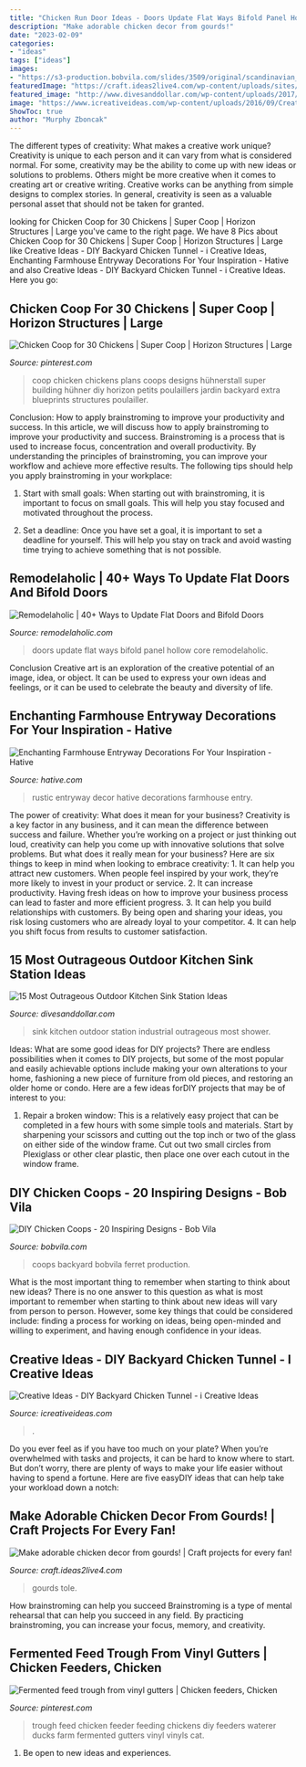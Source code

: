 ```yaml
---
title: "Chicken Run Door Ideas - Doors Update Flat Ways Bifold Panel Hollow Core Remodelaholic"
description: "Make adorable chicken decor from gourds!"
date: "2023-02-09"
categories:
- "ideas"
tags: ["ideas"]
images:
- "https://s3-production.bobvila.com/slides/3509/original/scandinavian_style_chicken_coop_davidmichaelmanchester.jpg?1590619189"
featuredImage: "https://craft.ideas2live4.com/wp-content/uploads/sites/4/2016/08/Gourd-Art-10.jpg"
featured_image: "http://www.divesanddollar.com/wp-content/uploads/2017/05/outdoor-kitchen-sink-station-13-FILEminimizer.jpg"
image: "https://www.icreativeideas.com/wp-content/uploads/2016/09/Creative-Ideas-DIY-Backyard-Chicken-Tunnel-1.jpg"
ShowToc: true
author: "Murphy Zboncak"
---
```



The different types of creativity: What makes a creative work unique?
Creativity is unique to each person and it can vary from what is considered normal. For some, creativity may be the ability to come up with new ideas or solutions to problems. Others might be more creative when it comes to creating art or creative writing. Creative works can be anything from simple designs to complex stories. In general, creativity is seen as a valuable personal asset that should not be taken for granted.

	

		
looking for Chicken Coop for 30 Chickens | Super Coop | Horizon Structures | Large you've came to the right page. We have 8 Pics about Chicken Coop for 30 Chickens | Super Coop | Horizon Structures | Large like Creative Ideas - DIY Backyard Chicken Tunnel - i Creative Ideas, Enchanting Farmhouse Entryway Decorations For Your Inspiration - Hative and also Creative Ideas - DIY Backyard Chicken Tunnel - i Creative Ideas. Here you go:
		
    
## Chicken Coop For 30 Chickens | Super Coop | Horizon Structures | Large

<img loading=lazy src="https://i.pinimg.com/736x/ed/23/a9/ed23a91cb1ea36fe967ab231298d2fc2--chicken-coop-designs-chicken-coops.jpg" onerror="this.onerror=null;this.src='https://tse1.mm.bing.net/th?id=OIP.XBz79mQtEIrOF65eKNhMXgAAAA&amp;pid=15.1';" alt="Chicken Coop for 30 Chickens | Super Coop | Horizon Structures | Large">

_Source: pinterest.com_

>coop chicken chickens plans coops designs hühnerstall super building hühner diy horizon petits poulaillers jardin backyard extra blueprints structures poulailler. 

	

Conclusion: How to apply brainstroming to improve your productivity and success.
In this article, we will discuss how to apply brainstroming to improve your productivity and success. Brainstroming is a process that is used to increase focus, concentration and overall productivity. By understanding the principles of brainstroming, you can improve your workflow and achieve more effective results. The following tips should help you apply brainstroming in your workplace: 
1) Start with small goals: When starting out with brainstroming, it is important to focus on small goals. This will help you stay focused and motivated throughout the process. 

2) Set a deadline: Once you have set a goal, it is important to set a deadline for yourself. This will help you stay on track and avoid wasting time trying to achieve something that is not possible.

    
## Remodelaholic | 40+ Ways To Update Flat Doors And Bifold Doors

<img loading=lazy src="https://www.remodelaholic.com/wp-content/uploads/2015/04/Lots-of-ways-to-update-flat-panel-hollow-core-doors-@Remodelaholic.jpg" onerror="this.onerror=null;this.src='https://tse3.mm.bing.net/th?id=OIP.9X_9JTqzjQ3-NQHZgq3CkgHaMs&amp;pid=15.1';" alt="Remodelaholic | 40+ Ways to Update Flat Doors and Bifold Doors">

_Source: remodelaholic.com_

>doors update flat ways bifold panel hollow core remodelaholic. 

	

Conclusion
Creative art is an exploration of the creative potential of an image, idea, or object. It can be used to express your own ideas and feelings, or it can be used to celebrate the beauty and diversity of life.

    
## Enchanting Farmhouse Entryway Decorations For Your Inspiration - Hative

<img loading=lazy src="https://hative.com/wp-content/uploads/2016/03/rustic-entryway-decors/20-rustic-entryway-decorations.jpg" onerror="this.onerror=null;this.src='https://tse1.mm.bing.net/th?id=OIP.V0hhYb2D7fxLX0c0uSUBxAHaLG&amp;pid=15.1';" alt="Enchanting Farmhouse Entryway Decorations For Your Inspiration - Hative">

_Source: hative.com_

>rustic entryway decor hative decorations farmhouse entry. 

	

The power of creativity: What does it mean for your business?
Creativity is a key factor in any business, and it can mean the difference between success and failure. Whether you’re working on a project or just thinking out loud, creativity can help you come up with innovative solutions that solve problems. But what does it really mean for your business? Here are six things to keep in mind when looking to embrace creativity: 1. It can help you attract new customers. When people feel inspired by your work, they’re more likely to invest in your product or service. 2. It can increase productivity. Having fresh ideas on how to improve your business process can lead to faster and more efficient progress. 3. It can help you build relationships with customers. By being open and sharing your ideas, you risk losing customers who are already loyal to your competitor. 4. It can help you shift focus from results to customer satisfaction.

    
## 15 Most Outrageous Outdoor Kitchen Sink Station Ideas

<img loading=lazy src="http://www.divesanddollar.com/wp-content/uploads/2017/05/outdoor-kitchen-sink-station-13-FILEminimizer.jpg" onerror="this.onerror=null;this.src='https://tse3.mm.bing.net/th?id=OIP.Wya6--kzvVZP4H4moYAIbgHaNJ&amp;pid=15.1';" alt="15 Most Outrageous Outdoor Kitchen Sink Station Ideas">

_Source: divesanddollar.com_

>sink kitchen outdoor station industrial outrageous most shower. 

	

Ideas: What are some good ideas for DIY projects?
There are endless possibilities when it comes to DIY projects, but some of the most popular and easily achievable options include making your own alterations to your home, fashioning a new piece of furniture from old pieces, and restoring an older home or condo. Here are a few ideas forDIY projects that may be of interest to you: 
1. Repair a broken window: This is a relatively easy project that can be completed in a few hours with some simple tools and materials. Start by sharpening your scissors and cutting out the top inch or two of the glass on either side of the window frame. Cut out two small circles from Plexiglass or other clear plastic, then place one over each cutout in the window frame.

    
## DIY Chicken Coops - 20 Inspiring Designs - Bob Vila

<img loading=lazy src="https://s3-production.bobvila.com/slides/3509/original/scandinavian_style_chicken_coop_davidmichaelmanchester.jpg?1590619189" onerror="this.onerror=null;this.src='https://tse1.mm.bing.net/th?id=OIP.cH0Ee4fam2NigM23VHvLkgHaJ4&amp;pid=15.1';" alt="DIY Chicken Coops - 20 Inspiring Designs - Bob Vila">

_Source: bobvila.com_

>coops backyard bobvila ferret production. 

	

What is the most important thing to remember when starting to think about new ideas?
There is no one answer to this question as what is most important to remember when starting to think about new ideas will vary from person to person. However, some key things that could be considered include: finding a process for working on ideas, being open-minded and willing to experiment, and having enough confidence in your ideas.

    
## Creative Ideas - DIY Backyard Chicken Tunnel - I Creative Ideas

<img loading=lazy src="https://www.icreativeideas.com/wp-content/uploads/2016/09/Creative-Ideas-DIY-Backyard-Chicken-Tunnel-1.jpg" onerror="this.onerror=null;this.src='https://tse1.mm.bing.net/th?id=OIP.x2q_VZ-Vv_AaxtcoYCaBRAHaJ3&amp;pid=15.1';" alt="Creative Ideas - DIY Backyard Chicken Tunnel - i Creative Ideas">

_Source: icreativeideas.com_

>. 

	

Do you ever feel as if you have too much on your plate? When you’re overwhelmed with tasks and projects, it can be hard to know where to start. But don’t worry, there are plenty of ways to make your life easier without having to spend a fortune. Here are five easyDIY ideas that can help take your workload down a notch: 

    
## Make Adorable Chicken Decor From Gourds! | Craft Projects For Every Fan!

<img loading=lazy src="https://craft.ideas2live4.com/wp-content/uploads/sites/4/2016/08/Gourd-Art-10.jpg" onerror="this.onerror=null;this.src='https://tse2.mm.bing.net/th?id=OIP.nlriZNYfp3_wBxZW-UAzaQHaH-&amp;pid=15.1';" alt="Make adorable chicken decor from gourds! | Craft projects for every fan!">

_Source: craft.ideas2live4.com_

>gourds tole. 

	

How brainstroming can help you succeed
Brainstroming is a type of mental rehearsal that can help you succeed in any field. By practicing brainstroming, you can increase your focus, memory, and creativity.

    
## Fermented Feed Trough From Vinyl Gutters | Chicken Feeders, Chicken

<img loading=lazy src="https://i.pinimg.com/736x/27/e9/c0/27e9c07f05aa44ad0efc5756b17aeace--feed-trough-shop-ideas.jpg" onerror="this.onerror=null;this.src='https://tse2.mm.bing.net/th?id=OIP.ksht7B7JwciVlJ0eSifSiQHaFj&amp;pid=15.1';" alt="Fermented feed trough from vinyl gutters | Chicken feeders, Chicken">

_Source: pinterest.com_

>trough feed chicken feeder feeding chickens diy feeders waterer ducks farm fermented gutters vinyl vinyls cat. 

	

1. Be open to new ideas and experiences.

